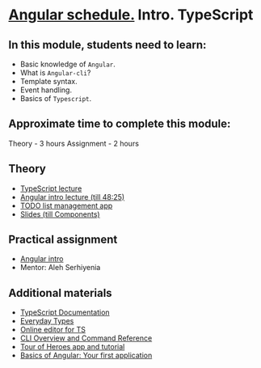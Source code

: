 # [Angular schedule.](../../README-ENG.md) Intro. TypeScript

## In this module, students need to learn:

- Basic knowledge of `Angular`.
- What is `Angular-cli`?
- Template syntax.
- Event handling.
- Basics of `Typescript`.

## Approximate time to complete this module:

Theory - 3 hours
Assignment - 2 hours

## Theory
- [TypeScript lecture](https://www.youtube.com/watch?v=h4Y4-QMz7dw)
- [Angular intro lecture (till 48:25)](https://youtu.be/8lt8Mvxyo5E)
- [TODO list management app](https://github.com/pavelrazuvalau/todo-list-management/tree/ce415c7a0746d8b4f70b8898a6e331d7856f50e9)
- [Slides (till Components)](https://slides.com/pavelrazuvalau/angular-intro-components)

## Practical assignment

- [Angular intro](https://github.com/rolling-scopes-school/tasks/blob/master/tasks/angular/intro.md)
- Mentor: Aleh Serhiyenia

## Additional materials

- [TypeScript Documentation](https://www.typescriptlang.org/docs/home.html)
- [Everyday Types](https://www.typescriptlang.org/docs/handbook/2/everyday-types.html)
- [Online editor for TS](https://www.typescriptlang.org/play/index.html)
- [CLI Overview and Command Reference](https://cli.angular.io/)
- [Tour of Heroes app and tutorial](https://angular.io/tutorial)
- [Basics of Angular: Your first application](https://angular24.ru/start)

